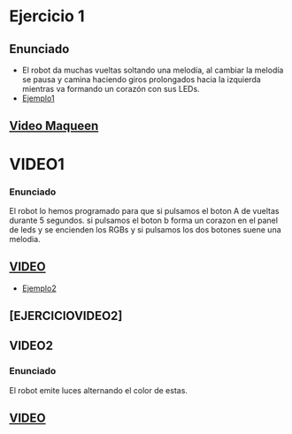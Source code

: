 # Ejercicio 1

## Enunciado

- El robot da muchas vueltas soltando una melodía, al cambiar la melodía se pausa y camina haciendo giros prolongados hacia la izquierda mientras va formando un corazón con sus LEDs.
- [Ejemplo1](ejemplo1makecode.txt)
## [Video Maqueen](https://www.youtube.com/shorts/jI-gzPn0nyo)

# VIDEO1

### Enunciado
El robot lo hemos programado para que si pulsamos el boton A de vueltas durante 5 segundos. si pulsamos el boton b forma un corazon en el panel de leds y se encienden los RGBs y si pulsamos los dos botones suene una melodia.
## [VIDEO](https://youtube.com/shorts/2Im5JwDPNg4)


- [Ejemplo2](md/ejemplo2makecode.txt)


## [EJERCICIOVIDEO2]



## VIDEO2

### Enunciado
El robot emite luces alternando el color de estas.
## [VIDEO](https://youtube.com/shorts/Vo7jA3MEMOQ?feature=share)

